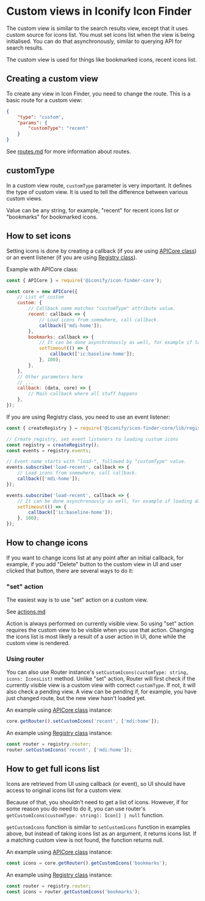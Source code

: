 # Custom views in Iconify Icon Finder

The custom view is similar to the search results view, except that it uses custom source for icons list. You must set icons list when the view is being initialised. You can do that asynchronously, similar to querying API for search results.

The custom view is used for things like bookmarked icons, recent icons list.

## Creating a custom view

To create any view in Icon Finder, you need to change the route. This is a basic route for a custom view:

```json
{
	"type": "custom",
	"params": {
		"customType": "recent"
	}
}
```

See [routes.md](routes.md) for more information about routes.

## customType

In a custom view route, `customType` parameter is very important. It defines the type of custom view. It is used to tell the difference between various custom views.

Value can be any string, for example, "recent" for recent icons list or "bookmarks" for bookmarked icons.

## How to set icons

Setting icons is done by creating a callback (if you are using [APICore class](api-core.md)) or an event listener (if you are using [Registry class](registry.md)).

Example with APICore class:

```js
const { APICore } = require('@iconify/icon-finder-core');

const core = new APICore({
	// List of custom
	custom: {
		// Callback name matches "customType" attribute value.
		recent: callback => {
			// Load icons from somewhere, call callback.
			callback(['mdi-home']);
		},
		bookmarks: callback => {
			// It can be done asynchronously as well, for example if loading data from external resource
			setTimeout(() => {
				callback(['ic:baseline-home']);
			}, 100);
		},
	},
	// Other parameters here
	// ...
	callback: (data, core) => {
		// Main callback where all stuff happens
	},
});
```

If you are using Registry class, you need to use an event listener:

```js
const { createRegistry } = require('@iconify/icon-finder-core/lib/registry');

// Create registry, set event listeners to loading custom icons
const registry = createRegistry();
const events = registry.events;

// Event name starts with "load-", followed by "customType" value.
events.subscribe('load-recent', callback => {
	// Load icons from somewhere, call callback.
	callback(['mdi-home']);
});

events.subscribe('load-recent', callback => {
	// It can be done asynchronously as well, for example if loading data from external resource
	setTimeout(() => {
		callback(['ic:baseline-home']);
	}, 100);
});
```

## How to change icons

If you want to change icons list at any point after an initial callback, for example, if you add "Delete" button to the custom view in UI and user clicked that button, there are several ways to do it:

### "set" action

The easiest way is to use "set" action on a custom view.

See [actions.md](actions.md#set)

Action is always performed on currently visible view. So using "set" action requires the custom view to be visible when you use that action. Changing the icons list is most likely a result of a user action in UI, done while the custom view is rendered.

### Using router

You can also use Router instance's `setCustomIcons(customType: string, icons: IconsList)` method. Unlike "set" action, Router will first check if the currently visible view is a custom view with correct `customType`. If not, it will also check a pending view. A view can be pending if, for example, you have just changed route, but the new view hasn't loaded yet.

An example using [APICore class](api-core.md) instance:

```js
core.getRouter().setCustomIcons('recent', ['mdi:home']);
```

An example using [Registry class](registry.md) instance:

```js
const router = registry.router;
router.setCustomIcons('recent', ['mdi:home']);
```

## How to get full icons list

Icons are retrieved from UI using callback (or event), so UI should have access to original icons list for a custom view.

Because of that, you shouldn't need to get a list of icons. However, if for some reason you do need to do it, you can use router's `getCustomIcons(customType: string): Icon[] | null` function.

`getCustomIcons` function is similar to `setCustomIcons` function in examples above, but instead of taking icons list as an argument, it returns icons list. If a matching custom view is not found, the function returns null.

An example using [APICore class](api-core.md) instance:

```js
const icons = core.getRouter().getCustomIcons('bookmarks');
```

An example using [Registry class](registry.md) instance:

```js
const router = registry.router;
const icons = router.getCustomIcons('bookmarks');
```
